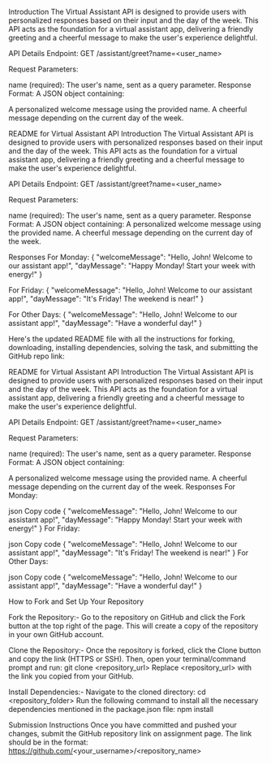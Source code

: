 Introduction
The Virtual Assistant API is designed to provide users with personalized responses based on their input and the day of the week. This API acts as the foundation for a virtual assistant app, delivering a friendly greeting and a cheerful message to make the user's experience delightful.

API Details
Endpoint:
GET /assistant/greet?name=<user_name>

Request Parameters:

name (required): The user's name, sent as a query parameter.
Response Format:
A JSON object containing:

A personalized welcome message using the provided name.
A cheerful message depending on the current day of the week.


README for Virtual Assistant API
Introduction
The Virtual Assistant API is designed to provide users with personalized responses based on their input and the day of the week. This API acts as the foundation for a virtual assistant app, delivering a friendly greeting and a cheerful message to make the user's experience delightful.

API Details
Endpoint:
GET /assistant/greet?name=<user_name>

Request Parameters:

name (required): The user's name, sent as a query parameter.
Response Format:
A JSON object containing:
A personalized welcome message using the provided name.
A cheerful message depending on the current day of the week.


Responses
For Monday:
{
  "welcomeMessage": "Hello, John! Welcome to our assistant app!",
  "dayMessage": "Happy Monday! Start your week with energy!"
}

For Friday:
{
  "welcomeMessage": "Hello, John! Welcome to our assistant app!",
  "dayMessage": "It's Friday! The weekend is near!"
}

For Other Days:
{
  "welcomeMessage": "Hello, John! Welcome to our assistant app!",
  "dayMessage": "Have a wonderful day!"
}


Here's the updated README file with all the instructions for forking, downloading, installing dependencies, solving the task, and submitting the GitHub repo link:

README for Virtual Assistant API
Introduction
The Virtual Assistant API is designed to provide users with personalized responses based on their input and the day of the week. This API acts as the foundation for a virtual assistant app, delivering a friendly greeting and a cheerful message to make the user's experience delightful.

API Details
Endpoint:
GET /assistant/greet?name=<user_name>

Request Parameters:

name (required): The user's name, sent as a query parameter.
Response Format:
A JSON object containing:

A personalized welcome message using the provided name.
A cheerful message depending on the current day of the week.
Responses
For Monday:

json
Copy code
{
  "welcomeMessage": "Hello, John! Welcome to our assistant app!",
  "dayMessage": "Happy Monday! Start your week with energy!"
}
For Friday:

json
Copy code
{
  "welcomeMessage": "Hello, John! Welcome to our assistant app!",
  "dayMessage": "It's Friday! The weekend is near!"
}
For Other Days:

json
Copy code
{
  "welcomeMessage": "Hello, John! Welcome to our assistant app!",
  "dayMessage": "Have a wonderful day!"
}


How to Fork and Set Up Your Repository

Fork the Repository:-
Go to the repository on GitHub and click the Fork button at the top right of the page. This will create a copy of the repository in your own GitHub account.

Clone the Repository:-
Once the repository is forked, click the Clone button and copy the link (HTTPS or SSH). Then, open your terminal/command prompt and run:
git clone <repository_url>
Replace <repository_url> with the link you copied from your GitHub.

Install Dependencies:-
Navigate to the cloned directory:
cd <repository_folder>
Run the following command to install all the necessary dependencies mentioned in the package.json file:
npm install


Submission Instructions
Once you have committed and pushed your changes, submit the GitHub repository link on assignment page.
The link should be in the format: https://github.com/<your_username>/<repository_name>
